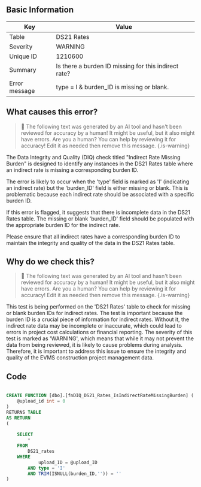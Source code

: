 ## Basic Information
| Key         | Value          |
|-------------|----------------|
| Table       | DS21 Rates |
| Severity    | WARNING |
| Unique ID   | 1210600   |
| Summary     | Is there a burden ID missing for this indirect rate? |
| Error message | type = I & burden_ID is missing or blank. |

## What causes this error?

> :robot: The following text was generated by an AI tool and hasn't been reviewed for accuracy by a human! It might be useful, but it also might have errors. Are you a human? You can help by reviewing it for accuracy! Edit it as needed then remove this message.
{.is-warning}

The Data Integrity and Quality (DIQ) check titled "Indirect Rate Missing Burden" is designed to identify any instances in the DS21 Rates table where an indirect rate is missing a corresponding burden ID. 

The error is likely to occur when the 'type' field is marked as 'I' (indicating an indirect rate) but the 'burden_ID' field is either missing or blank. This is problematic because each indirect rate should be associated with a specific burden ID. 

If this error is flagged, it suggests that there is incomplete data in the DS21 Rates table. The missing or blank 'burden_ID' field should be populated with the appropriate burden ID for the indirect rate. 

Please ensure that all indirect rates have a corresponding burden ID to maintain the integrity and quality of the data in the DS21 Rates table.
## Why do we check this?

> :robot: The following text was generated by an AI tool and hasn't been reviewed for accuracy by a human! It might be useful, but it also might have errors. Are you a human? You can help by reviewing it for accuracy! Edit it as needed then remove this message.
{.is-warning}

This test is being performed on the 'DS21 Rates' table to check for missing or blank burden IDs for indirect rates. The test is important because the burden ID is a crucial piece of information for indirect rates. Without it, the indirect rate data may be incomplete or inaccurate, which could lead to errors in project cost calculations or financial reporting. The severity of this test is marked as 'WARNING', which means that while it may not prevent the data from being reviewed, it is likely to cause problems during analysis. Therefore, it is important to address this issue to ensure the integrity and quality of the EVMS construction project management data.
## Code

```sql

CREATE FUNCTION [dbo].[fnDIQ_DS21_Rates_IsIndirectRateMissingBurden] (
	@upload_id int = 0
)
RETURNS TABLE
AS RETURN
(
	
	SELECT 
		*
	FROM 
		DS21_rates
	WHERE 
			upload_ID = @upload_ID
		AND type = 'I'
		AND TRIM(ISNULL(burden_ID,'')) = ''
)
```
